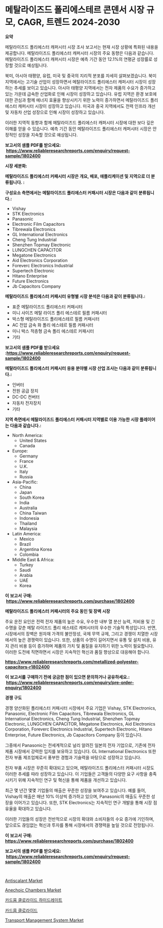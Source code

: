 <p><h1>메탈라이즈드 폴리에스테르 콘덴서 시장 규모, CAGR, 트렌드 2024-2030</h1></p><p><strong>요약</strong></p>
<p><p>메탈라이즈드 폴리에스터 캐퍼시터 시장 조사 보고서는 현재 시장 상황에 특화된 내용을 제공합니다. 메탈라이즈드 폴리에스터 캐퍼시터 시장의 주요 동향은 다음과 같습니다. 메탈라이즈드 폴리에스터 캐퍼시터 시장은 예측 기간 동안 12.1%의 연평균 성장률로 성장할 것으로 예상됩니다.</p><p>북미, 아시아 태평양, 유럽, 미국 및 중국의 지리적 분포를 자세히 살펴보겠습니다. 북미 지역에서는 고기술 산업이 성장하면서 메탈라이즈드 폴리에스터 캐퍼시터 시장이 성장하는 추세를 보이고 있습니다. 아시아 태평양 지역에서는 전자 제품의 수요가 증가하고 있는 가운데 급속한 산업화로 인해 시장이 성장하고 있습니다. 유럽 지역은 환경 보호에 대한 관심과 함께 에너지 효율을 향상시키기 위한 노력이 증가하면서 메탈라이즈드 폴리에스터 캐퍼시터 시장이 성장하고 있습니다. 미국과 중국 지역에서도 전력 인프라 개선 및 자동차 산업 성장으로 인해 시장이 성장하고 있습니다.</p><p>이러한 지역적 동향과 함께 메탈라이즈드 폴리에스터 캐퍼시터 시장에 대한 보다 깊은 이해를 얻을 수 있습니다. 예측 기간 동안 메탈라이즈드 폴리에스터 캐퍼시터 시장은 안정적인 성장을 지속할 것으로 예상됩니다.</p></p>
<p><strong>보고서의 샘플 PDF를 받으세요: &nbsp;<a href="https://www.reliableresearchreports.com/enquiry/request-sample/1802400">https://www.reliableresearchreports.com/enquiry/request-sample/1802400</a></strong></p>
<p><strong>시장 세분화:</strong></p>
<p><strong> 메탈라이즈드 폴리에스터 커패시터 시장은 개요, 배포, 애플리케이션 및 지역으로 더 분류됩니다. :</strong></p>
<p><strong>구성요소 측면에서는 메탈라이즈드 폴리에스터 커패시터 시장은 다음과 같이 분류됩니다.:</strong></p>
<p><ul><li>Vishay</li><li>STK Electronics</li><li>Panasonic</li><li>Electronic Film Capacitors</li><li>Tibrewala Electronics</li><li>GL International Electronics</li><li>Cheng Tung Industrial</li><li>Shenzhen Topmay Electronic</li><li>LUNGCHEN CAPACITOR</li><li>Megatone Electronics</li><li>Aid Electronics Corporation</li><li>Foreverc Electronics Industrial</li><li>Supertech Electronic</li><li>Hitano Enterprise</li><li>Future Electronics</li><li>Jb Capacitors Company</li></ul></p>
<p><strong> 메탈라이즈드 폴리에스터 커패시터 유형별 시장 분석은 다음과 같이 분류됩니다.:</strong></p>
<p><ul><li>표준 메탈라이즈드 폴리에스터 커패시터</li><li>미니 사이즈 메탈 라이즈 폴리 에스테르 필름 커패시터</li><li>박스형 메탈라이즈드 폴리에스테르 필름 커패시터</li><li>AC 전압 금속 화 폴리 에스테르 필름 커패시터</li><li>미니 박스 적층형 금속 폴리 에스테르 커패시터</li><li>기타</li></ul></p>
<p><strong>보고서의 샘플 PDF를 받으세요 :<a href="https://www.reliableresearchreports.com/enquiry/request-sample/1802400">https://www.reliableresearchreports.com/enquiry/request-sample/1802400</a></strong></p>
<p><strong> 메탈라이즈드 폴리에스터 커패시터 응용 분야별 시장 산업 조사는 다음과 같이 분류됩니다.:</strong></p>
<p><ul><li>인버터</li><li>전원 공급 장치</li><li>DC-DC 컨버터</li><li>자동차 전자장치</li><li>기타</li></ul></p>
<p><strong>지역 측면에서 메탈라이즈드 폴리에스터 커패시터 지역별로 이용 가능한 시장 플레이어는 다음과 같습니다.:</strong></p>
<p><ul>
    <li>
        North America:
        <ul>
            <li>United States</li>
            <li>Canada</li>
        </ul>
    </li>
    <li>
        Europe:
        <ul>
            <li>Germany</li>
            <li>France</li>
            <li>U.K.</li>
            <li>Italy</li>
            <li>Russia</li>
        </ul>
    </li>
    <li>
        Asia-Pacific:
        <ul>
            <li>China</li>
            <li>Japan</li>
            <li>South Korea</li>
            <li>India</li>
            <li>Australia</li>
            <li>China Taiwan</li>
            <li>Indonesia</li>
            <li>Thailand</li>
            <li>Malaysia</li>
        </ul>
    </li>
    <li>
        Latin America:
        <ul>
            <li>Mexico</li>
            <li>Brazil</li>
            <li>Argentina Korea</li>
            <li>Colombia</li>
        </ul>
    </li>
    <li>
        Middle East & Africa:
        <ul>
            <li>Turkey</li>
            <li>Saudi</li>
            <li>Arabia</li>
            <li>UAE</li>
            <li>Korea</li>
        </ul>
    </li>
    </ul></p>
<p><strong>이 보고서 구매: &nbsp;<a href="https://www.reliableresearchreports.com/purchase/1802400">https://www.reliableresearchreports.com/purchase/1802400</a></strong></p>
<p><strong>메탈라이즈드 폴리에스터 커패시터의 주요 동인 및 장벽 시장</strong></p>
<p><p>주요 운전 요인은 전력 전자 제품의 높은 수요, 우수한 내부 열 분산 능력, 저비용 및 긴 수명을 갖춘 메탈 라이즈드 폴리 에스테르 캐퍼시터의 우수한 기술적 특성입니다. 반면, 시장에서의 장벽은 원자재 가격의 불안정성, 국제 무역 규제, 그리고 경쟁이 치열한 시장에서의 높은 경쟁력이 있습니다. 또한, 상품의 수명이 길어지면서 유통 및 설치 비용, 유지 관리 비용 등이 증가하며 제품의 가치 및 품질을 유지하기 위한 노력이 필요합니다. 이러한 도전에 직면하면서 시장은 지속적인 혁신과 품질 향상으로 대응해야 합니다.</p></p>
<p><strong><a href="https://www.reliableresearchreports.com/metallized-polyester-capacitors-r1802400">https://www.reliableresearchreports.com/metallized-polyester-capacitors-r1802400</a></strong></p>
<p><strong>이 보고서를 구매하기 전에 궁금한 점이 있으면 문의하거나 공유하세요.: &nbsp;<a href="https://www.reliableresearchreports.com/enquiry/pre-order-enquiry/1802400">https://www.reliableresearchreports.com/enquiry/pre-order-enquiry/1802400</a></strong></p>
<p><strong>경쟁 구도</strong></p>
<p><p>경쟁 양산화된 폴리에스터 커패시터 시장에서 주요 기업은 Vishay, STK Electronics, Panasonic, Electronic Film Capacitors, Tibrewala Electronics, GL International Electronics, Cheng Tung Industrial, Shenzhen Topmay Electronic, LUNGCHEN CAPACITOR, Megatone Electronics, Aid Electronics Corporation, Foreverc Electronics Industrial, Supertech Electronic, Hitano Enterprise, Future Electronics, Jb Capacitors Company 등이 있습니다. </p><p>그중에서 Panasonic는 전세계적으로 널리 알려진 일본의 전자 기업으로, 기존에 전자제품 시장에서 강력한 입지를 보유하고 있습니다. GL International Electronics 또한 전자 부품 제조업체로서 풍부한 경험과 기술력을 바탕으로 성장하고 있습니다. </p><p>전자 부품 시장은 꾸준히 확대되고 있으며, 메탈라이즈드 폴리에스터 커패시터 시장도 이러한 추세를 따라 성장하고 있습니다. 이 기업들은 고객들의 다양한 요구 사항을 충족시키기 위해 지속적인 연구 및 혁신을 통해 제품을 개선하고 있습니다.</p><p>최근 몇 년간 몇몇 기업들의 매출은 꾸준한 성장을 보여주고 있습니다. 예를 들어, Vishay의 매출은 매년 10% 이상씩 증가하고 있으며, Panasonic의 매출도 꾸준한 성장을 이어가고 있습니다. 또한, STK Electronics는 지속적인 연구 개발을 통해 시장 점유율을 확대하고 있습니다.</p><p>이러한 기업들의 성장은 전반적으로 시장의 확대와 소비자들의 수요 증가에 기인하며, 앞으로도 끊임없는 혁신과 투자를 통해 시장에서의 경쟁력을 높일 것으로 전망됩니다.</p></p>
<p><strong>이 보고서 구매: &nbsp; <a href="https://www.reliableresearchreports.com/purchase/1802400">https://www.reliableresearchreports.com/purchase/1802400</a></strong></p>
<p><strong>보고서의 샘플 PDF를 받으세요: &nbsp;<a href="https://www.reliableresearchreports.com/enquiry/request-sample/1802400">https://www.reliableresearchreports.com/enquiry/request-sample/1802400</a></strong><strong></strong></p>
<p>&nbsp;</p>
<p><p><a href="https://issuu.com/reportprime-2/docs/antiscalant-market-size-2030.pptx">Antiscalant Market</a></p><p><a href="https://issuu.com/reportprime-2/docs/anechoic-chambers-market-size-2030.pptx">Anechoic Chambers Market</a></p><p><a href="https://github.com/Madalyell456456/Market-Research-Report-List-1/blob/main/464774723707.md">카드뮴 클로라이드 하이드레이트</a></p><p><a href="https://github.com/vs019sa3m8x/Market-Research-Report-List-1/blob/main/398356223706.md">카드뮴 클로라이드</a></p><p><a href="https://github.com/redneck06/Market-Research-Report-List-2/blob/main/transport-management-system-market.md">Transport Management System Market</a></p></p>